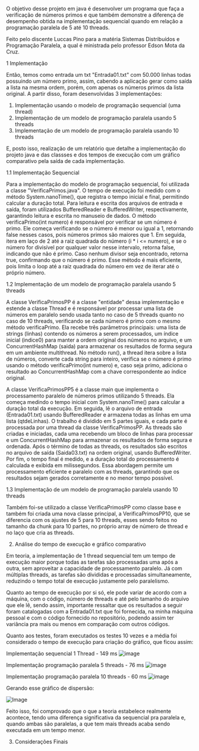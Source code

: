 O objetivo desse projeto em java é desenvolver um programa que faça a verificação de números primos e que também demonstre a diferença de desempenho obtida na implementação sequencial quando em relação a programação paralela de 5 até 10 threads. 

Feito pelo discente Luccas Pino para a matéria Sistemas Distribuídos e Programação Paralela, a qual é ministrada pelo professor Edson Mota da Cruz.

1 Implementação

Então, temos como entrada um txt "Entrada01.txt" com 50.000 linhas todas possuindo um número primo, assim, cabendo a aplicação gerar como saída a lista na mesma ordem, porém, com apenas os números primos da lista original.
A partir disso, foram desenvolvidas 3 implementações:
1. Implementação usando o modelo de programação sequencial (uma thread)
2. Implementação de um modelo de programação paralela usando 5 threads
3. Implementação de um modelo de programação paralela usando 10 threads

E, posto isso, realização de um relatório que detalhe a implementação do projeto java e das classses e dos tempos de execução com um gráfico comparativo pela saída de cada implementação.



1.1 Implementação Sequencial

Para a implementação do modelo de programação sequencial, foi utilizada a classe "VerificaPrimos.java". O tempo de execução foi medido com o método System.nanoTime(), que registra o tempo inicial e final, permitindo calcular a duração total. Para leitura e escrita dos arquivos de entrada e saída, foram utilizados BufferedReader e BufferedWriter, respectivamente, garantindo leitura e escrita no manuseio de dados. O método  verificaPrimo(int numero) é responsável por verificar se um número é primo. Ele começa verificando se o número é menor ou igual a 1, retornando false nesses casos, pois números primos são maiores que 1. Em seguida, itera em laço de 2 até a raiz quadrada do número (i * i <= numero), e se o número for divisível por qualquer valor nesse intervalo, retorna false, indicando que não é primo. Caso nenhum divisor seja encontrado, retorna true, confirmando que o número é primo. Esse método é mais eficiente, pois limita o loop até a raiz quadrada do número em vez de iterar até o próprio número.

1.2 Implementação de um modelo de programação paralela usando 5 threads

A classe VerificaPrimosPP é a classe "entidade" dessa implementação e estende a classe Thread e é responsável por processar uma lista de números em paralelo sendo usada tanto no caso de 5 threads quanto no caso de 10 threads, verificando se cada número é primo com o mesmo método verificaPrimo. Ela recebe três parâmetros principais: uma lista de strings (linhas) contendo os números a serem processados, um índice inicial (indice0) para manter a ordem original dos números no arquivo, e um ConcurrentHashMap (saida) para armazenar os resultados de forma segura em um ambiente multithread. No método run(), a thread itera sobre a lista de números, converte cada string para inteiro, verifica se o número é primo usando o método verificaPrimo(int numero) e, caso seja primo, adiciona o resultado ao ConcurrentHashMap com a chave correspondente ao índice original. 

A classe VerificaPrimosPP5 é a classe main que implementa o processamento paralelo de números primos utilizando 5 threads. Ela começa medindo o tempo inicial com System.nanoTime() para calcular a duração total da execução. Em seguida, lê o arquivo de entrada (Entrada01.txt) usando BufferedReader e armazena todas as linhas em uma lista (qtdeLinhas). O trabalho é dividido em 5 partes iguais, e cada parte é processada por uma thread da classe VerificaPrimosPP. As threads são criadas e iniciadas, cada uma recebendo um bloco de linhas para processar e um ConcurrentHashMap para armazenar os resultados de forma segura e ordenada. Após o término de todas as threads, os resultados são escritos no arquivo de saída (Saida03.txt) na ordem original, usando BufferedWriter. Por fim, o tempo final é medido, e a duração total do processamento é calculada e exibida em milissegundos. Essa abordagem permite um processamento eficiente e paralelo com as threads, garantindo que os resultados sejam gerados corretamente e no menor tempo possível.

1.3 Implementação de um modelo de programação paralela usando 10 threads

Também foi-se utilizado a classe VerificaPrimosPP como classe base e também foi criada uma nova classe principal, a VerificaPrimosPP10, que se diferencia com os ajustes de 5 para 10 threads, esses sendo feitos no tamanho da chunk para 10 partes, no próprio array de número de thread e no laço que cria as threads.



2. Análise do tempo de execução e gráfico comparativo

Em teoria, a implementação de 1 thread sequencial tem um tempo de execução maior porque todas as tarefas são processadas uma após a outra, sem aproveitar a capacidade de processamento paralelo. Já com múltiplas threads, as tarefas são divididas e processadas simultaneamente, reduzindo o tempo total de execução justamente pelo paralelismo. 

Quanto ao tempo de execução por si só, ele pode variar de acordo com a máquina, com o código, número de threads e até pelo tamanho do arquivo que ele lê, sendo assim, importante ressaltar que os resultados a seguir foram catalogadas com a Entrada01.txt que foi fornecida, na minha máquina pessoal e com o código fornecido no repositório, podendo assim ter variância pra mais ou menos em comparação com outros códigos.

Quanto aos testes, foram executados os testes 10 vezes e a média foi considerado o tempo de execução para criação do gráfico, que ficou assim:

Implementação  sequencial 1 Thread - 149 ms
![image](https://github.com/user-attachments/assets/1dafa8be-a23a-447d-81af-561fe83a1b57)

Implementação programação paralela 5 threads - 76 ms
![image](https://github.com/user-attachments/assets/a3e6616a-bc1b-4321-acac-7fadf7a154b7)

Implementação programação paralela  10 threads - 60 ms
![image](https://github.com/user-attachments/assets/842d8404-2cc6-4b57-b19c-aaf8625761b9)

Gerando esse gráfico de dispersão:

![Image](https://github.com/user-attachments/assets/31b765b3-74f8-4cc8-905b-cd20ea5a2578)

Feito isso, foi comprovado que o que a teoria estabelece realmente acontece, tendo uma diferença significativa da sequencial pra paralela e, quando ambas são paralelas, a que tem mais threads acaba sendo executada em um tempo menor.


3. Considerações Finais
